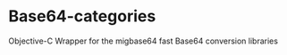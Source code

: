 Base64-categories
=================

Objective-C Wrapper for the migbase64 fast Base64 conversion libraries